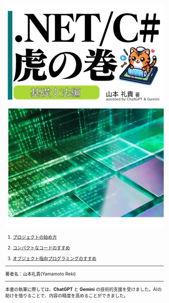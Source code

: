 ![csharp-toranomaki](./img/toranomaki.jpg)

1. [プロジェクトの始め方](./プロジェクトの始め方.md)

1. [コンパクトなコードのすすめ](./コンパクトなコードのすすめ.md)

1. [オブジェクト指向プログラミングのすすめ](./オブジェクト指向プログラミングのすすめ.md)

---

著者名：山本礼貴(Yamamoto Reki)

---

本書の執筆に際しては、**ChatGPT** と **Gemini** の技術的支援を受けました。AIの助けを借りることで、内容の精度を高めることができました。
